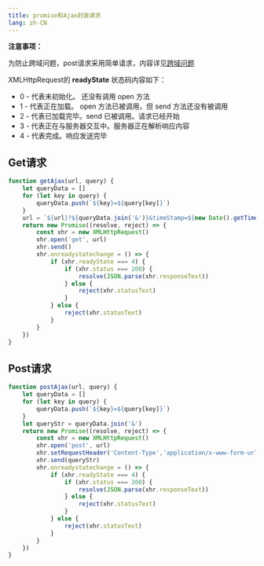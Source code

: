 ```yaml
---
title: promise和Ajax封装请求
lang: zh-CN
---
```


**注意事项：**

为防止跨域问题，post请求采用简单请求，内容详见[跨域问题](./crossDomin.md)

XMLHttpRequest的 **readyState** 状态码内容如下：
- 0 - 代表未初始化。 还没有调用 open 方法
- 1 - 代表正在加载。 open 方法已被调用，但 send 方法还没有被调用
- 2 - 代表已加载完毕。send 已被调用。请求已经开始
- 3 - 代表正在与服务器交互中。服务器正在解析响应内容
- 4 - 代表完成。响应发送完毕

## Get请求
```javascript
function getAjax(url, query) {
    let queryData = []
    for (let key in query) {
        queryData.push(`${key}=${query[key]}`)
    }
    url = `${url}?${queryData.join('&')}&timeStamp=${new Date().getTime()}`
    return new Promise((resolve, reject) => {
        const xhr = new XMLHttpRequest()
        xhr.open('get', url)
        xhr.send()
        xhr.onreadystatechange = () => {
            if (xhr.readyState === 4) {
                if (xhr.status === 200) {
                    resolve(JSON.parse(xhr.responseText))
                } else {
                    reject(xhr.statusText)
                }
            } else {
                reject(xhr.statusText)
            }
        }
    })
}
```

## Post请求
```javascript
function postAjax(url, query) {
    let queryData = []
    for (let key in query) {
        queryData.push(`${key}=${query[key]}`)
    }
    let queryStr = queryData.join('&')
    return new Promise((resolve, reject) => {
        const xhr = new XMLHttpRequest()
        xhr.open('post', url)
        xhr.setRequestHeader('Content-Type','application/x-www-form-urlencoded')
        xhr.send(queryStr)
        xhr.onreadystatechange = () => {
            if (xhr.readyState === 4) {
                if (xhr.status === 200) {
                    resolve(JSON.parse(xhr.responseText))
                } else {
                    reject(xhr.statusText)
                }
            } else {
                reject(xhr.statusText)
            }
        }
    })
}
```